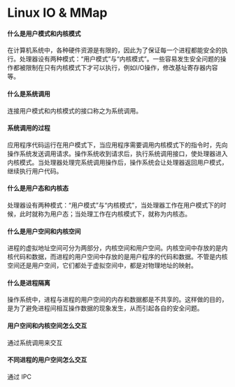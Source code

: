 
# Linux IO & MMap

#### 什么是用户模式和内核模式

  在计算机系统中，各种硬件资源是有限的，因此为了保证每一个进程都能安全的执行。处理器设有两种模式：“用户模式”与“内核模式”。一些容易发生安全问题的操作都被限制在只有内核模式下才可以执行，例如I/O操作，修改基址寄存器内容等。


#### 什么是系统调用

  连接用户模式和内核模式的接口称之为系统调用。


#### 系统调用的过程

  应用程序代码运行在用户模式下，当应用程序需要调用内核模式下的指令时，先向操作系统发送调用请求。操作系统收到请求后，执行系统调用接口，使处理器进入内核模式。当处理器处理完系统调用操作后，操作系统会让处理器返回用户模式，继续执行用户代码。


#### 什么是用户态和内核态

  处理器设有两种模式：“用户模式”与“内核模式”，当处理器工作在用户模式下的时候，此时就称为用户态；当处理工作在内核模式下，就称为内核态。


#### 什么是用户空间和内核空间

  进程的虚拟地址空间可分为两部分，内核空间和用户空间。内核空间中存放的是内核代码和数据，而进程的用户空间中存放的是用户程序的代码和数据。不管是内核空间还是用户空间，它们都处于虚拟空间中，都是对物理地址的映射。


#### 什么是进程隔离

  操作系统中，进程与进程的用户空间的内存和数据都是不共享的。这样做的目的，是为了避免进程间相互操作数据的现象发生，从而引起各自的安全问题。


#### 用户空间和内核空间怎么交互

  通过系统调用来交互

#### 不同进程的用户空间怎么交互

  通过 IPC













